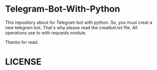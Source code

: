 # Telegram-Bot-With-Python
This repository about for Telegram bot with python. So, you must creat a new telegram bot. That's why please read the creatbot.txt file. All operations use to with requests module.

Thanks for read. 

# LICENSE

